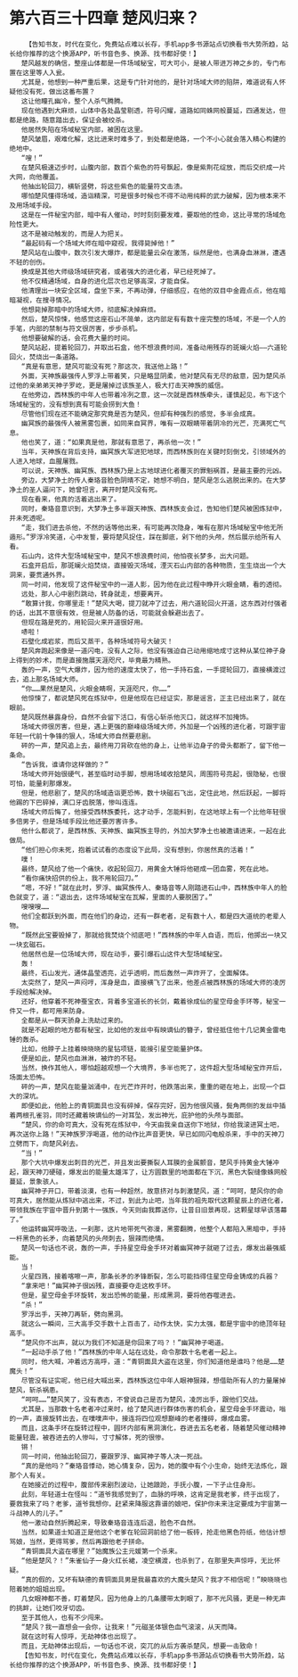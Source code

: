 # 第六百三十四章 楚风归来？
        【告知书友，时代在变化，免费站点难以长存，手机app多书源站点切换看书大势所趋，站长给你推荐的这个换源APP，听书音色多、换源、找书都好使！】
       楚风越发的确信，整座山体都是一件场域秘宝，可大可小，是被人带进万神之乡的，专门布置在这里等人入瓮。
       尤其是，他想到一种严重后果，这是专门针对他的，是针对场域大师的陷阱，难道说有人怀疑他没有死，做出这番布置？
       这让他瞳孔幽冷，整个人杀气腾腾。
       现在他遇到大麻烦，山体中各处晶莹剔透，符号闪耀，道路如同蛛网般蔓延，四通发达，但都是绝路，随意踏出去，保证会被绞杀。
       他居然失陷在场域秘宝内部，被困在这里。
       楚风皱眉，艰难化解，这比进来时难多了，到处都是绝路，一个不小心就会落入精心构建的绝地中。
       “嗖！”
       在楚风极速迈步时，山腹内部，数百个紫色的符号飘起，像是紫荆花绽放，而后交织成一片大网，向他覆盖。
       他抽出轮回刀，横斩竖劈，将这些紫色的能量符文击溃。
       哪怕楚风懂得场域，造诣精深，可是很多时候也不得不动用纯粹的武力破解，因为根本来不及用场域手段。
       这是在一件秘宝内部，暗中有人催动，时时刻刻要发难，要取他的性命，这比寻常的场域危险性更大。
       这不是被动触发的，而是人为把关。
       “最起码有一个场域大师在暗中窥视，我得毙掉他！”
       楚风站在山腹中，数次引发大爆炸，都是能量云朵在激荡，纵然是他，也满身血淋淋，遭遇不轻的创伤。
       换成是其他大师级场域研究者，或者强大的进化者，早已经死掉了。
       他不仅精通场域，自身的进化层次也足够高深，才能自保。
       他清理出一块安全区域，盘坐下来，不再动弹，仔细感应，在他的双目中金霞点点，他在暗暗凝视，在搜寻情况。
       他想毙掉那暗中的场域大师，彻底解决掉麻烦。
       然后，楚风惊悚，他感觉这座石山不简单，这内部足有有数十座完整的场域，不是一个人的手笔，内部的禁制与符文很厉害，步步杀机。
       他想要破解的话，会花费大量的时间。
       楚风站起，提着轮回刀，并取出石盒，他不想浪费时间，准备动用残存的斑斓火焰——六道轮回火，焚烧出一条道路。
       “真是有意思，楚风可能没有死？那这次，我送他上路！”
       外面，天神族最强传人罗浮上带着笑，只是略显阴柔，他对楚风有无尽的敌意，因为楚风杀过他的亲弟弟天神子罗屹，更是屠掉过该族圣人，极大打击天神族的威信。
       在他旁边，西林族的中年人也带着冷冽之意，这一次就是西林族牵头，谨慎起见，布下这个场域秘宝的，没有想到真有可能会捞到大鱼！
       尽管他们现在还不能确定那究竟是否为楚风，但却有种强烈的感觉，多半会成真。
       幽冥族的最强传人被黑雾包裹，如同来自冥界，唯有一双眼睛带着阴冷的光芒，充满死亡气息。
       他也笑了，道：“如果真是他，那就有意思了，再杀他一次！”
       当年，天神族在背后支持，幽冥族大军进犯地球，而西林族则在关键时刻倒戈，引领域外的人进入地球，血腥屠戮。
       可以说，天神族、幽冥族、西林族乃是上古地球进化者覆灭的罪魁祸首，是最主要的元凶。
       旁边，大梦净土的传人秦珞音脸色阴晴不定，她想不明白，楚风是怎么逃脱出来的。在大梦净土的圣人逼问下，她曾坦言，离开时楚风没有死。
       现在看来，他真的活着逃出来了。
       同时，秦珞音意识到，大梦净土多半跟天神族、西林族支会过，告知他们楚风被困炼狱中，并未死透呢。
       “走，我们进去杀他，不然的话等他出来，有可能再次隐身，唯有在那片场域秘宝中他无所遁形。”罗浮冷笑道，心中发誓，要将楚风捉住，踩在脚底，剁下他的头颅，然后展示给所有人看。
       石山内，这件大型场域秘宝中，楚风不想浪费时间，他怕夜长梦多，出大问题。
       石盒开启后，那斑斓火焰焚烧，直接毁灭场域，湮灭石山内部的各种物质，生生烧出一个大洞来，要贯通外界。
       同一时间，他发现了这件秘宝中的一道人影，因为他在此过程中睁开火眼金睛，看的透彻。
       远处，那人心中剧烈跳动，转身就走，想要离开。
       “敢算计我，你哪里走！”楚风大喝，提刀就冲了过去，用六道轮回火开道，这东西对付强者的话，出其不意很有效，但是被人防备的话，可能就会躲避出去了。
       但现在路是死的，用轮回火来开道很好用。
       哧啦！
       石壁化成岩浆，而后又蒸干，各种场域符号大破灭！
       楚风奔跑起来像是一道闪电，没有人之际，他没有强迫自己动用缩地成寸这种从某位神子身上得到的妙术，而是直接施展天涯咫尺，毕竟最为精熟。
       轰的一声，空气大爆炸，因为他的速度太快了，他一手持石盒，一手提轮回刀，直接横渡过去，追上那名场域大师。
       “你……果然是楚风，火眼金睛啊，天涯咫尺，你……”
       他惊悚了，都说楚风死在炼狱中，但是他现在已经证实，那是谣言，正主已经出来了，就在眼前。
       楚风既然暴露身份，自然不会留下活口，有信心斩杀他灭口，就这样不加掩饰。
       场域大师很厉害，但是，遇上更强的巅峰级场域大师，外加是一个凶残的进化者，可跟宇宙年轻一代前十争锋的狠人，场域大师自然要悲剧。
       砰的一声，楚风追上去，最终用刀背砍在他的身上，让他半边身子的骨头都断了，留下他一条命。
       “告诉我，谁请你这样做的？”
       场域大师开始很硬气，甚至临时动手脚，想用场域收拾楚风，周围符号亮起，很隐秘，也很可怕，能量刹那爆发。
       但是，他悲剧了，楚风的场域造诣更恐怖，数十块磁石飞出，定住此地，然后跃起，一脚将他踢的下巴碎掉，满口牙齿脱落，惨叫连连。
       场域大师后悔了，他接受西林族委托，这才动手，怎能料到，在这地球上有一个比他年轻很多倍男子，但是场域手段比他还要厉害许多。
       他什么都说了，是西林族、天神族、幽冥族主导的，外加大梦净土也被邀请进来，一起在此做局。
       “他们担心你未死，抱着试试看的态度设下此局，没有想到，你居然真的活着！”
       噗！
       最终，楚风给了他一个痛快，收起轮回刀，用黄金大锤将他砸成一团血雾，死在此地。
       “看你痛快招供的份上，我不用轮回刀。”
       “嗯，不好！”就在此时，罗浮、幽冥族传人、秦珞音等人刚踏进石山中，西林族中年人的脸色就变了，道：“退出去，这件场域秘宝在瓦解，里面的人要脱困了。”
       嗖嗖嗖……
       他们全都跃到外面，而在他们的身边，还有一群老者，足有数十人，都是四大道统的老辈人物。
       “既然此宝要毁掉了，那就给我焚烧个彻底吧！”西林族的中年人自语，而后，他掷出一块又一块玄磁石。
       他居然也是一位场域大师，现在动手，要引爆石山这件大型场域秘宝。
       轰！
       最终，石山发光，通体晶莹透亮，近乎透明，而后轰然一声炸开了，全面解体。
       太突然了，楚风一声闷哼，浑身是血，直接横飞了出来，他差点被西林族的场域大师的凌厉手段给解决掉。
       还好，他穿着不死神蚕宝衣，背着多宝道长的长剑，戴着徐成仙的星空母金手环等，秘宝一件又一件，都可用来防身。
       全都是从一群天骄身上洗劫过来的。
       就是不起眼的地方都有秘宝，比如他的发丝中有映谪仙的簪子，曾经抵住他十几记黄金雷电锤的轰杀。
       比如，他脖子上挂着映晓晓的星钻项链，能接引星空能量护体。
       便是如此，楚风也血淋淋，被炸的不轻。
       当然，换作其他人，哪怕超越观想一个大境界，多半也死了，这件超大型场域秘宝炸开后，场面太恐怖。
       砰的一声，楚风在能量汹涌中，在光芒炸开时，他跌落出来，重重的砸在地上，出现一个巨大的深坑。
       即便如此，他脸上的青铜面具也没有碎掉，保存完好，因为他很风骚，鬓角两侧的发丝中插着两根孔雀羽，同时还藏着映谪仙的一对耳坠，发出神光，庇护他的头颅与面部。
       “楚风，你的命可真大，没有死在炼狱中，今天由我亲自送你下地狱，你给我滚进冥土吧，再次送你上路！”天神族罗浮喝道，他的动作比声音更快，早已如同闪电般杀来，手中的天神刀立劈而下，向楚风剁去。
       “当！”
       那个大坑中爆发出刺目的光芒，并且发出要撕裂人耳膜的金属颤音，楚风手持黄金大锤冲起，跟天神刀硬碰，爆发出的能量太雄浑了，让方圆数里的地面都在下沉，黑色大裂缝像蛛网般蔓延，景象骇人。
       幽冥神子开口，带着淡漠，也有一种超然，故意挤对与刺激楚风，道：“呵呵，楚风你的命可真大，居然能从炼狱中逃出来，不过，到此为止吧，当年我的祖先取代这颗星辰上的进化者，带领我族在宇宙中晋升到第十一强族，今天则由我葬送你，让昔日旧景再现，这颗星球早该落幕了。”
       他运转幽冥呼吸法，一刹那，这片地带死气弥漫，黑雾翻腾，他整个人都陷入黑暗中，手持一杆黑色的长矛，向着楚风的头颅刺去，狠辣而绝情。
       楚风一句话也不说，轰的一声，手持星空母金手环对着幽冥神子就砸了过去，爆发出最强威能。
       当！
       火星四溅，接着喀嚓一声，那条长矛的矛锋断裂，怎么可能挡得住星空母金铸成的兵器？
       “拿来吧！”幽冥神子很凶残，直接要夺走这枚手环。
       但是，星空母金手环旋转，发出恐怖的能量，形成黑洞，要将他吞噬进去。
       “杀！”
       罗浮出手，天神刀再斩，劈向黑洞。
       就这么一瞬间，三大高手交手数十上百击了，动作太快，实力太强，都是宇宙中的绝顶年轻高手。
       “楚风你不出声，就以为我们不知道是你回来了吗？！”幽冥神子喝道。
       “一起动手杀了他！”西林族的中年人站在远处，命令那数十名老者一起上。
       同时，他大喊，冲着远方高呼，道：“青铜面具大盗在这里，你们知道他是谁吗？他是……楚魔头！”
       尽管没有证实呢，他已经大喊出来，西林族这位中年人眼神狠辣，想借助所有人的力量屠掉楚风，斩杀祸患。
       “呵呵……”楚风笑了，没有表态，不曾说自己是否为楚风，凌厉出手，跟他们交战。
       尤其是，当那数十名老者冲过来时，给了楚风进行群体伤害的机会，星空母金手环震动，嗡的一声，直接旋转出去，在噗噗声中，接连将四位观想巅峰的老者撞碎，爆成血雾。
       而且，这条手环在旋转过程中，圆环内部有黑洞演化，吞进去五名老者，随着楚风催动精神能量轻震，被吞进去的人惨叫，寸寸解体，死的很惨。
       锵！
       同一时间，他抽出轮回刀，要跟罗浮、幽冥神子等人决一死战。
       “真的是他吗？”秦珞音悸动，她心情复杂，因为，她的腹中有个小生命，始终无法炼化，跟那个人有关。
       在她接近的过程中，腹部传来剧烈波动，让她踉跄，手抚小腹，一下子止住身形。
       此刻，年轻道士在怪叫：“道爷我感觉到了，血脉的呼唤，这肯定是我老爹，终于出现了，要救我来了吗？老爹，道爷我想你，赶紧来降服这靠谱的娘吧，保护你未来注定要成为宇宙第一斗战神人的儿子。”
       他一激动自然折腾起来，导致秦珞音连连后退，脸色不自然。
       当然，如果道士知道正是他这个老爹在轮回洞前给了他一板砖，抢走他黑色符纸，他估计想骂娘，当然，更得骂爹，然后再跟他老子拼命。
       “青铜面具大盗在哪里？”始魔族公主元媛第一个杀来。
       “他是楚风？！”朱雀仙子一身火红长裙，凌空横渡，也杀到了，在那里失声惊呼，无比怀疑。
       “真的假的，又坏有缺德的青铜面具男是我最喜欢的大魔头楚风？我才不相信呢！”映晓晓也陪着她的姐姐出现。
       几女眼神都不善，盯着楚风，因为他身上的几条腰带太刺眼了，那不光风骚，更是一种无声的挑衅，让她们咬牙切齿。
       至于其他人，也有不少闯来。
       “楚风？我一直想会一会你，让我来！”元磁圣体银色血气滚滚，从天而降。
       就在这时有人惊呼，无劫神体也出现了。
       而且，无劫神体出现后，一句话也不说，突兀的从后方袭杀楚风，想要一击致命！
       【告知书友，时代在变化，免费站点难以长存，手机app多书源站点切换看书大势所趋，站长给你推荐的这个换源APP，听书音色多、换源、找书都好使！】